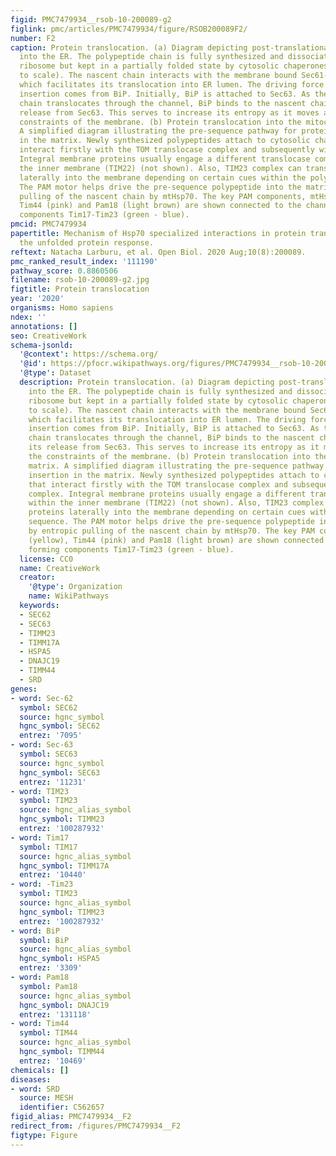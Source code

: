 ```yaml
---
figid: PMC7479934__rsob-10-200089-g2
figlink: pmc/articles/PMC7479934/figure/RSOB200089F2/
number: F2
caption: Protein translocation. (a) Diagram depicting post-translational translocation
  into the ER. The polypeptide chain is fully synthesized and dissociated from the
  ribosome but kept in a partially folded state by cytosolic chaperones (not shown
  to scale). The nascent chain interacts with the membrane bound Sec61-62-63 complex
  which facilitates its translocation into ER lumen. The driving force for polypeptide
  insertion comes from BiP. Initially, BiP is attached to Sec63. As the polypeptide
  chain translocates through the channel, BiP binds to the nascent chain causing its
  release from Sec63. This serves to increase its entropy as it moves away from the
  constraints of the membrane. (b) Protein translocation into the mitochondrial matrix.
  A simplified diagram illustrating the pre-sequence pathway for protein insertion
  in the matrix. Newly synthesized polypeptides attach to cytosolic chaperones that
  interact firstly with the TOM translocase complex and subsequently with TIM23 complex.
  Integral membrane proteins usually engage a different translocase complex within
  the inner membrane (TIM22) (not shown). Also, TIM23 complex can transfer proteins
  laterally into the membrane depending on certain cues within the polypeptide sequence.
  The PAM motor helps drive the pre-sequence polypeptide into the matrix by entropic
  pulling of the nascent chain by mtHsp70. The key PAM components, mtHsp70 (yellow),
  Tim44 (pink) and Pam18 (light brown) are shown connected to the channel forming
  components Tim17-Tim23 (green - blue).
pmcid: PMC7479934
papertitle: Mechanism of Hsp70 specialized interactions in protein translocation and
  the unfolded protein response.
reftext: Natacha Larburu, et al. Open Biol. 2020 Aug;10(8):200089.
pmc_ranked_result_index: '111190'
pathway_score: 0.8860506
filename: rsob-10-200089-g2.jpg
figtitle: Protein translocation
year: '2020'
organisms: Homo sapiens
ndex: ''
annotations: []
seo: CreativeWork
schema-jsonld:
  '@context': https://schema.org/
  '@id': https://pfocr.wikipathways.org/figures/PMC7479934__rsob-10-200089-g2.html
  '@type': Dataset
  description: Protein translocation. (a) Diagram depicting post-translational translocation
    into the ER. The polypeptide chain is fully synthesized and dissociated from the
    ribosome but kept in a partially folded state by cytosolic chaperones (not shown
    to scale). The nascent chain interacts with the membrane bound Sec61-62-63 complex
    which facilitates its translocation into ER lumen. The driving force for polypeptide
    insertion comes from BiP. Initially, BiP is attached to Sec63. As the polypeptide
    chain translocates through the channel, BiP binds to the nascent chain causing
    its release from Sec63. This serves to increase its entropy as it moves away from
    the constraints of the membrane. (b) Protein translocation into the mitochondrial
    matrix. A simplified diagram illustrating the pre-sequence pathway for protein
    insertion in the matrix. Newly synthesized polypeptides attach to cytosolic chaperones
    that interact firstly with the TOM translocase complex and subsequently with TIM23
    complex. Integral membrane proteins usually engage a different translocase complex
    within the inner membrane (TIM22) (not shown). Also, TIM23 complex can transfer
    proteins laterally into the membrane depending on certain cues within the polypeptide
    sequence. The PAM motor helps drive the pre-sequence polypeptide into the matrix
    by entropic pulling of the nascent chain by mtHsp70. The key PAM components, mtHsp70
    (yellow), Tim44 (pink) and Pam18 (light brown) are shown connected to the channel
    forming components Tim17-Tim23 (green - blue).
  license: CC0
  name: CreativeWork
  creator:
    '@type': Organization
    name: WikiPathways
  keywords:
  - SEC62
  - SEC63
  - TIMM23
  - TIMM17A
  - HSPA5
  - DNAJC19
  - TIMM44
  - SRD
genes:
- word: Sec-62
  symbol: SEC62
  source: hgnc_symbol
  hgnc_symbol: SEC62
  entrez: '7095'
- word: Sec-63
  symbol: SEC63
  source: hgnc_symbol
  hgnc_symbol: SEC63
  entrez: '11231'
- word: TIM23
  symbol: TIM23
  source: hgnc_alias_symbol
  hgnc_symbol: TIMM23
  entrez: '100287932'
- word: Tim17
  symbol: TIM17
  source: hgnc_alias_symbol
  hgnc_symbol: TIMM17A
  entrez: '10440'
- word: -Tim23
  symbol: TIM23
  source: hgnc_alias_symbol
  hgnc_symbol: TIMM23
  entrez: '100287932'
- word: BiP
  symbol: BiP
  source: hgnc_alias_symbol
  hgnc_symbol: HSPA5
  entrez: '3309'
- word: Pam18
  symbol: Pam18
  source: hgnc_alias_symbol
  hgnc_symbol: DNAJC19
  entrez: '131118'
- word: Tim44
  symbol: TIM44
  source: hgnc_alias_symbol
  hgnc_symbol: TIMM44
  entrez: '10469'
chemicals: []
diseases:
- word: SRD
  source: MESH
  identifier: C562657
figid_alias: PMC7479934__F2
redirect_from: /figures/PMC7479934__F2
figtype: Figure
---
```

